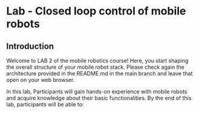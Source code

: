 # Lab - Closed loop control of mobile robots
## Introduction
Welcome to LAB 2 of the mobile robotics course! Here, you start shaping the overall structure of your mobile robot stack. Please check again the architecture provided in the README.md in the main branch and leave that open on your web browser.

In this lab, Participants will gain hands-on experience with mobile robots and acquire knowledge about their basic functionalities. By the end of this lab, participants will be able to:
